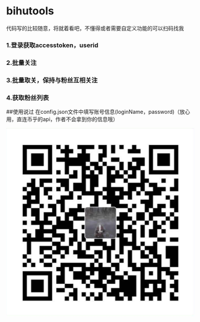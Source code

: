 # bihutools

代码写的比较随意，将就着看吧，不懂得或者需要自定义功能的可以扫码找我

### 1.登录获取accesstoken，userid
### 2.批量关注
### 3.批量取关，保持与粉丝互相关注
### 4.获取粉丝列表


##使用说过
在config.json文件中填写账号信息(loginName，password)（放心用，直连币乎的api，作者不会拿到你的信息哦）

![微信支付码](https://github.com/cheergoh/bihutools/blob/master/wxpay_qrcode.png)

